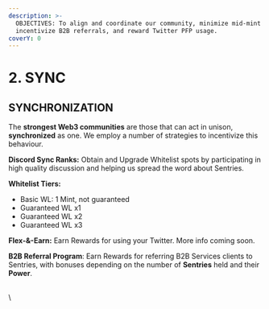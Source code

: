 ```yaml
---
description: >-
  OBJECTIVES: To align and coordinate our community, minimize mid-mint listings,
  incentivize B2B referrals, and reward Twitter PFP usage.
coverY: 0
---
```


# 2. SYNC

## SYNCHRONIZATION

The **strongest Web3 communities** are those that can act in unison, **synchronized** as one. We employ a number of strategies to incentivize this behaviour.

**Discord Sync Ranks:** Obtain and Upgrade Whitelist spots by participating in high quality discussion and helping us spread the word about Sentries.

**Whitelist Tiers:**

* Basic WL: 1 Mint, not guaranteed
* Guaranteed WL x1
* Guaranteed WL x2
* Guaranteed WL x3

**Flex-&-Earn:** Earn Rewards for using your Twitter. More info coming soon.

**B2B Referral Program**: Earn Rewards for referring B2B Services clients to Sentries, with bonuses depending on the number of **Sentries** held and their **Power**.

\
\
